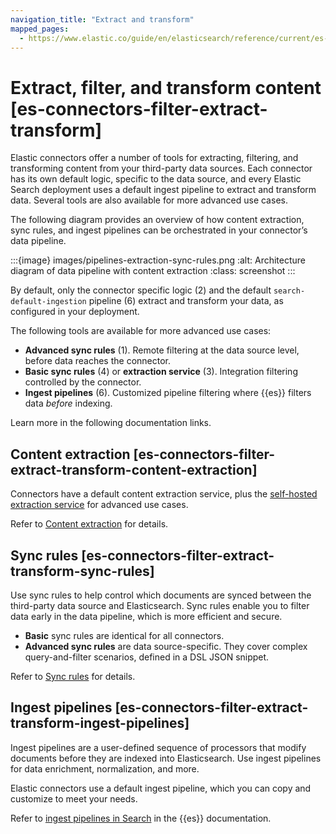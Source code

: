 ```yaml
---
navigation_title: "Extract and transform"
mapped_pages:
  - https://www.elastic.co/guide/en/elasticsearch/reference/current/es-connectors-filter-extract-transform.html
---
```


# Extract, filter, and transform content [es-connectors-filter-extract-transform]


Elastic connectors offer a number of tools for extracting, filtering, and transforming content from your third-party data sources. Each connector has its own default logic, specific to the data source, and every Elastic Search deployment uses a default ingest pipeline to extract and transform data. Several tools are also available for more advanced use cases.

The following diagram provides an overview of how content extraction, sync rules, and ingest pipelines can be orchestrated in your connector’s data pipeline.

:::{image} images/pipelines-extraction-sync-rules.png
:alt: Architecture diagram of data pipeline with content extraction
:class: screenshot
:::

By default, only the connector specific logic (2) and the default `search-default-ingestion` pipeline (6) extract and transform your data, as configured in your deployment.

The following tools are available for more advanced use cases:

* **Advanced sync rules** (1). Remote filtering at the data source level, before data reaches the connector.
* **Basic sync rules** (4) or **extraction service** (3). Integration filtering controlled by the connector.
* **Ingest pipelines** (6). Customized pipeline filtering where {{es}} filters data *before* indexing.

Learn more in the following documentation links.


## Content extraction [es-connectors-filter-extract-transform-content-extraction]

Connectors have a default content extraction service, plus the [self-hosted extraction service](/reference/search-connectors/es-connectors-content-extraction.md#es-connectors-content-extraction-local) for advanced use cases.

Refer to [Content extraction](/reference/search-connectors/es-connectors-content-extraction.md) for details.


## Sync rules [es-connectors-filter-extract-transform-sync-rules]

Use sync rules to help control which documents are synced between the third-party data source and Elasticsearch. Sync rules enable you to filter data early in the data pipeline, which is more efficient and secure.

* **Basic** sync rules are identical for all connectors.
* **Advanced sync rules** are data source-specific. They cover complex query-and-filter scenarios, defined in a DSL JSON snippet.

Refer to [Sync rules](/reference/search-connectors/es-sync-rules.md) for details.


## Ingest pipelines [es-connectors-filter-extract-transform-ingest-pipelines]

Ingest pipelines are a user-defined sequence of processors that modify documents before they are indexed into Elasticsearch. Use ingest pipelines for data enrichment, normalization, and more.

Elastic connectors use a default ingest pipeline, which you can copy and customize to meet your needs.

Refer to [ingest pipelines in Search](docs-content://solutions/search/ingest-for-search.md) in the {{es}} documentation.



